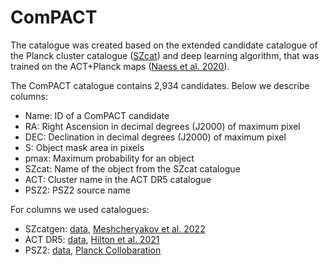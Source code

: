 # ComPACT

The catalogue was created based on the extended candidate catalogue of the Planck cluster catalogue ([SZcat](https://github.com/astromining/planck_szcat)) and deep learning algorithm, that was trained on the ACT+Planck maps ([Naess et al. 2020](https://iopscience.iop.org/article/10.1088/1475-7516/2020/12/046)). 

The ComPACT catalogue contains 2,934 candidates. Below we describe columns:
+ Name: ID of a ComPACT candidate
+ RA: Right Ascension in decimal degrees (J2000) of maximum pixel
+ DEC: Declination in decimal degrees (J2000) of maximum pixel
+ S: Object mask area in pixels
+ pmax: Maximum probability for an object
+ SZcat: Name of the object from the SZcat catalogue
+ ACT: Cluster name in the ACT DR5 catalogue
+ PSZ2:	PSZ2 source name 

For columns we used catalogues:
+ SZcatgen: [data](https://github.com/astromining/planck_szcat), [Meshcheryakov et al. 2022](https://link.springer.com/article/10.1134/S1063773722090055)
+ ACT DR5: [data](https://lambda.gsfc.nasa.gov/product/act/actpol_dr5_szcluster_catalog_get.html), [Hilton et al. 2021](https://iopscience.iop.org/article/10.3847/1538-4365/abd023)
+ PSZ2: [data](https://vizier.cds.unistra.fr/viz-bin/VizieR-3?-source=J/A%2bA/594/A27/psz2&-out.max=50&-out.form=HTML%20Table&-out.add=_r&-out.add=_RAJ,_DEJ&-sort=_r&-oc.form=sexa), [Planck Collobaration](https://ui.adsabs.harvard.edu/abs/2016A%26A...594A..27P/abstract)
